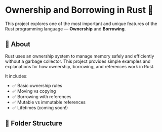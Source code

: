 # Ownership and Borrowing in Rust 🦀

This project explores one of the most important and unique features of the Rust programming language — **Ownership** and **Borrowing**.

## 📘 About

Rust uses an ownership system to manage memory safely and efficiently without a garbage collector. This project provides simple examples and explanations for how ownership, borrowing, and references work in Rust.

It includes:

- ✅ Basic ownership rules
- ✅ Moving vs copying
- ✅ Borrowing with references
- ✅ Mutable vs immutable references
- ✅ Lifetimes (coming soon!)

## 📂 Folder Structure
